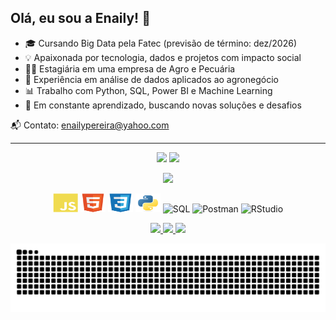 ## Olá, eu sou a Enaily! 👋

- 🎓 Cursando Big Data pela Fatec (previsão de término: dez/2026)  
- 💡 Apaixonada por tecnologia, dados e projetos com impacto social  
- 🧑‍💼 Estagiária em uma empresa de Agro e Pecuária  
- 🐄 Experiência em análise de dados aplicados ao agronegócio  
- 📊 Trabalho com Python, SQL, Power BI e Machine Learning  
- 🌱 Em constante aprendizado, buscando novas soluções e desafios  

📬 Contato: [enailypereira@yahoo.com](mailto:enailypereira@yahoo.com)

---


<!-- Stats e Trophies lado a lado -->
<p align="center">
  <img width="48%" src="https://github-readme-stats.vercel.app/api?username=NayPereira&show_icons=true&theme=radical&rank_icon=github&include_all_commits=true" />
   <img width="48%" src="https://github-readme-stats.vercel.app/api/top-langs/?username=NayPereira&layout=compact&theme=radical&langs_count=6" />
</p>

<!-- Card de linguagens abaixo -->
<p align="center">
  <img width="40%" src="https://github-profile-trophy.vercel.app/?username=NayPereira&theme=radical&rank=SSS,SS,S,AAA,AA,A" />
</p>




<p align="center">
  <img alt="JavaScript" height="30" width="40" src="https://raw.githubusercontent.com/devicons/devicon/master/icons/javascript/javascript-plain.svg">
  <img alt="HTML5" height="30" width="40" src="https://raw.githubusercontent.com/devicons/devicon/master/icons/html5/html5-original.svg">
  <img alt="CSS3" height="30" width="40" src="https://raw.githubusercontent.com/devicons/devicon/master/icons/css3/css3-original.svg">
  <img alt="Python" height="30" width="40" src="https://raw.githubusercontent.com/devicons/devicon/master/icons/python/python-original.svg">
  <img alt="SQL" height="30" width="40" src="https://cdn.jsdelivr.net/gh/devicons/devicon@latest/icons/azuresqldatabase/azuresqldatabase-original.svg">
  <img alt="Postman" height="30" width="40" src="https://cdn.jsdelivr.net/gh/devicons/devicon@latest/icons/postman/postman-original.svg">
  <img alt="RStudio" height="30" width="40" src="https://cdn.jsdelivr.net/gh/devicons/devicon@latest/icons/rstudio/rstudio-original.svg">
          
          
</p>





<p align="center">
  <a href="https://www.instagram.com/enaily.pereira/?igsh=MXZlNmg4MXNzemlmbg%3D%3D#" target="_blank">
    <img src="https://img.shields.io/badge/-Instagram-%23E4405F?style=for-the-badge&logo=instagram&logoColor=white" />
  </a>
  <a href="mailto:enailypereira@yahoo.com" target="_blank">
    <img src="https://img.shields.io/badge/-Yahoo-%230077B5?style=for-the-badge&logo=yahoo&logoColor=white" />
  </a>
  <a href="https://www.linkedin.com/in/enaily-pereira-19162018b/" target="_blank">
    <img src="https://img.shields.io/badge/-LinkedIn-%230077B5?style=for-the-badge&logo=linkedin&logoColor=white" />
  </a>
</p>


![Snake animation](https://github.com/NayPereira/NayPereira/blob/output/github-contribution-grid-snake.svg)
